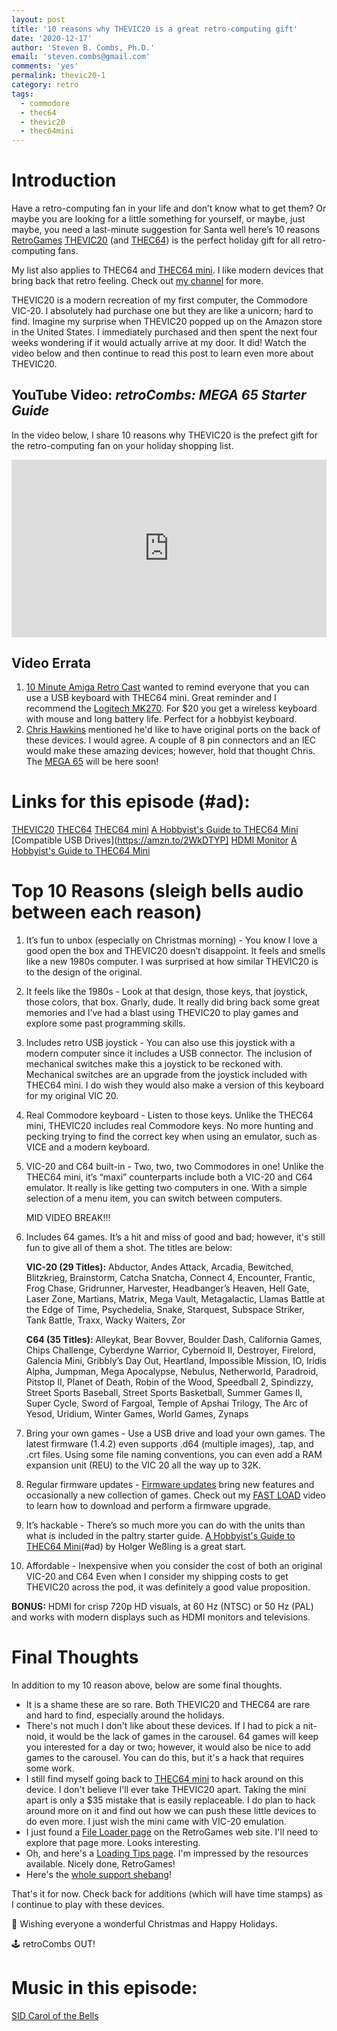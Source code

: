 ```yaml
---
layout: post
title: '10 reasons why THEVIC20 is a great retro-computing gift'
date: '2020-12-17'
author: 'Steven B. Combs, Ph.D.'
email: 'steven.combs@gmail.com'
comments: 'yes'
permalink: thevic20-1
category: retro
tags:
  - commodore
  - thec64
  - thevic20
  - thec64mini
---
```


# Introduction

Have a retro-computing fan in your life and don’t know what to get them? Or maybe you are looking for a little something for yourself, or maybe, just maybe, you need a last-minute suggestion for Santa well here’s 10 reasons [RetroGames](https://retrogames.biz/) [THEVIC20](https://amzn.to/3mqqfOg) (and [THEC64](https://amzn.to/37qtT6H)) is the perfect holiday gift for all retro-computing fans.

My list also applies to THEC64 and [THEC64 mini](https://amzn.to/2IX3Omj). I like modern devices that bring back that retro feeling. Check out [my channel](https://www.youtube.com/stevencombs) for more.

THEVIC20 is a modern recreation of my first computer, the Commodore VIC-20. I absolutely had purchase one but they are like a unicorn; hard to find. Imagine my surprise when THEVIC20 popped up on the Amazon store in the United States. I immediately purchased and then spent the next four weeks wondering if it would actually arrive at my door. It did! Watch the video below and then continue to read this post to learn even more about THEVIC20.

## YouTube Video: _retroCombs: MEGA 65 Starter Guide_

In the video below, I share 10 reasons why THEVIC20 is the prefect gift for the retro-computing fan on your holiday shopping list.

<div style="position:relative;padding-top:56.25%;"><p><iframe src="https://www.youtube.com/embed/QYr5078FzJE" frameborder="0" allowfullscreen="true" mozallowfullscreen="true" webkitallowfullscreen="true" style="position:absolute;top:0;left:0;width:100%;height:100%;"></iframe></p></div>

## Video Errata

1. [10 Minute Amiga Retro Cast](http://www.youtube.com/channel/UCSWXB7cc8mAtCjK8iXAJc1A) wanted to remind everyone that you can use a USB keyboard with THEC64 mini. Great reminder and I recommend the [Logitech MK270](https://amzn.to/3p4LmaS). For $20 you get a wireless keyboard with mouse and long battery life. Perfect for a hobbyist keyboard.
2. [Chris Hawkins](http://www.youtube.com/channel/UCqyCNJrfSsZ0G6B_jRz-UpA) mentioned he'd like to have original ports on the back of these devices. I would agree. A couple of 8 pin connectors and an IEC would make these amazing devices; however, hold that thought Chris. The [MEGA 65](https://www.stevencombs.com/mega65-1) will be here soon!

# Links for this episode (#ad):

[THEVIC20](https://amzn.to/37sww86)
[THEC64](https://amzn.to/2LKMYrR)
[THEC64 mini](https://amzn.to/3mn3v1P)
[A Hobbyist's Guide to THEC64 Mini](https://amzn.to/37rLZFj)
[Compatible USB Drives](https://amzn.to/2WkDTYP]
[HDMI Monitor](https://amzn.to/2KAiOqp)
[A Hobbyist's Guide to THEC64 Mini](https://amzn.to/37rLZFj)

# Top 10 Reasons (sleigh bells audio between each reason)

1. It’s fun to unbox (especially on Christmas morning) - You know I love a good open the box and THEVIC20 doesn’t disappoint. It feels and smells like a new 1980s computer. I was surprised at how similar THEVIC20 is to the design of the original.
2. It feels like the 1980s - Look at that design, those keys, that joystick, those colors, that box. Gnarly, dude. It really did bring back some great memories and I’ve had a blast using THEVIC20 to play games and explore some past programming skills.
3. Includes retro USB joystick - You can also use this joystick with a modern computer since it includes a USB connector. The inclusion of mechanical switches make this a joystick to be reckoned with. Mechanical switches are an upgrade from the joystick included with THEC64 mini. I do wish they would also make a version of this keyboard for my original VIC 20.
4. Real Commodore keyboard - Listen to those keys. Unlike the THEC64 mini, THEVIC20 includes real Commodore keys. No more hunting and pecking trying to find the correct key when using an emulator, such as VICE and a modern keyboard.
5. VIC-20 and C64 built-in - Two, two, two Commodores in one! Unlike the THEC64 mini, it’s “maxi” counterparts include both a VIC-20 and C64 emulator. It really is like getting two computers in one. With a simple selection of a menu item, you can switch between computers.

    MID VIDEO BREAK!!!

6. Includes 64 games. It’s a hit and miss of good and bad; however, it's still fun to give all of them a shot. The titles are below:

    **VIC-20 (29 Titles):** Abductor, Andes Attack, Arcadia, Bewitched, Blitzkrieg, Brainstorm, Catcha Snatcha, Connect 4, Encounter, Frantic, Frog Chase, Gridrunner, Harvester, Headbanger’s Heaven, Hell Gate, Laser Zone, Martians, Matrix, Mega Vault, Metagalactic, Llamas Battle at the Edge of Time, Psychedelia, Snake, Starquest, Subspace Striker, Tank Battle, Traxx, Wacky Waiters, Zor

    **C64 (35 Titles):** Alleykat, Bear Bovver, Boulder Dash, California Games, Chips Challenge, Cyberdyne Warrior, Cybernoid II, Destroyer, Firelord, Galencia Mini, Gribbly’s Day Out, Heartland, Impossible Mission, IO, Iridis Alpha, Jumpman, Mega Apocalypse, Nebulus, Netherworld, Paradroid, Pitstop II, Planet of Death, Robin of the Wood, Speedball 2, Spindizzy, Street Sports Baseball, Street Sports Basketball, Summer Games II, Super Cycle, Sword of Fargoal, Temple of Apshai Trilogy, The Arc of Yesod, Uridium, Winter Games, World Games, Zynaps

7. Bring your own games - Use a USB drive and load your own games. The latest firmware (1.4.2) even supports .d64 (multiple images), .tap, and .crt files. Using some file naming conventions, you can even add a RAM expansion unit (REU) to the VIC 20 all the way up to 32K.
8. Regular firmware updates - [Firmware updates](https://retrogames.biz/thec64/support/upgrade-thec64) bring new features and occasionally a new collection of games. Check out my [FAST LOAD](https://youtu.be/05VWxCgaZBk) video to learn how to download and perform a firmware upgrade.
9. It’s hackable - There’s so much more you can do with the units than what is included in the paltry starter guide. [A Hobbyist's Guide to THEC64 Mini](https://amzn.to/37rLZFj)(#ad) by Holger Weßling is a great start.
10. Affordable - Inexpensive when you consider the cost of both an original VIC-20 and C64 Even when I consider my shipping costs to get THEVIC20 across the pod, it was definitely a good value proposition.

**BONUS:** HDMI for crisp 720p HD visuals, at 60 Hz (NTSC) or 50 Hz (PAL) and works with modern displays such as HDMI monitors and televisions.

# Final Thoughts

In addition to my 10 reason above, below are some final thoughts.

* It is a shame these are so rare. Both THEVIC20 and THEC64 are rare and hard to find, especially around the holidays.
* There's not much I don't like about these devices. If I had to pick a nit-noid, it would be the lack of games in the carousel. 64 games will keep you interested for a day or two; however, it would also be nice to add games to the carousel. You can do this, but it's a hack that requires some work.
* I still find myself going back to [THEC64 mini](https://amzn.to/3mn3v1P) to hack around on this device. I don't believe I'll ever take THEVIC20 apart. Taking the mini apart is only a $35 mistake that is easily replaceable. I do plan to hack around more on it and find out how we can push these little devices to do even more. I just wish the mini came with VIC-20 emulation.
* I just found a [File Loader page](https://retrogames.biz/thec64/support/file-loader) on the RetroGames web site. I'll need to explore that page more. Looks interesting.
* Oh, and here's a [Loading Tips page](https://retrogames.biz/thec64/support/loading-tips). I'm impressed by the resources available. Nicely done, RetroGames!
* Here's the [whole support shebang](https://retrogames.biz/thec64/support)!

That's it for now. Check back for additions (which will have time stamps) as I continue to play with these devices.

🎅 Wishing everyone a wonderful Christmas and Happy Holidays.

🕹️ retroCombs OUT!

# Music in this episode:

[SID Carol of the Bells](https://deepsid.chordian.net/?file=/Compute%27s%20Gazette%20SID%20Collection%20139/Carl_Benton/Carol_of_the_Bells.mus)
